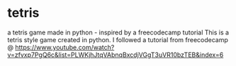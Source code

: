# tetris
a tetris game made in python - inspired by a freecodecamp tutorial
This is a tetris style game created in python. I followed a tutorial from freecodecamp @ https://www.youtube.com/watch?v=zfvxp7PgQ6c&list=PLWKjhJtqVAbnqBxcdjVGgT3uVR10bzTEB&index=6

